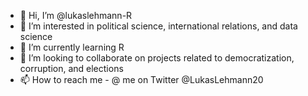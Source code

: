- 👋 Hi, I’m @lukaslehmann-R
- 👀 I’m interested in political science, international relations, and data science
- 🌱 I’m currently learning R
- 💞️ I’m looking to collaborate on projects related to democratization, corruption, and elections
- 📫 How to reach me - @ me on Twitter @LukasLehmann20

<!---
lukaslehmann-R/lukaslehmann-R is a ✨ special ✨ repository because its `README.md` (this file) appears on your GitHub profile.
You can click the Preview link to take a look at your changes.
--->

